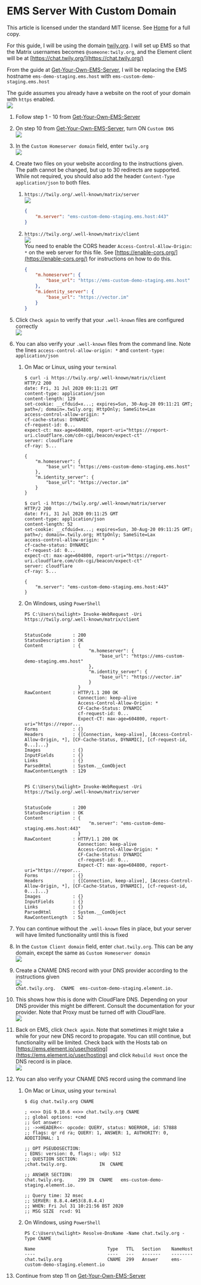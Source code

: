 # EMS Server With Custom Domain

This article is licensed under the standard MIT license. See [Home](index.md) for a full copy.

For this guide, I will be using the domain [twily.org](https://twily.org/). I will set up EMS so that the Matrix usernames becomes `@someone:twily.org`, and the Element client will be at [https://chat.twily.org/](https://chat.twily.org/)

From the guide at [Get-Your-Own-EMS-Server](Get-Your-Own-EMS-Server.md), I will be replacing the EMS hostname `ems-demo-staging.ems.host` with `ems-custom-demo-staging.ems.host`

The guide assumes you already have a website on the root of your domain with `https` enabled.  
![](images/Screen%20Shot%202020-07-31%20at%209.06.17%20AM.png)

1. Follow step 1 - 10 from [Get-Your-Own-EMS-Server](Get-Your-Own-EMS-Server.md)

1. On step 10 from [Get-Your-Own-EMS-Server](Get-Your-Own-EMS-Server.md), turn ON `Custom DNS`  
![](images/Screen%20Shot%202020-07-31%20at%209.07.59%20AM.png)

1. In the `Custom Homeserver domain` field, enter `twily.org`  
![](images/Screen%20Shot%202020-07-31%20at%209.08.47%20AM.png)

1. Create two files on your website according to the instructions given.  
The path cannot be changed, but up to 30 redirects are supported.  
While not required, you should also add the header `Content-Type application/json` to both files.

    1. `https://twily.org/.well-known/matrix/server`  
    ![](images/Screen%20Shot%202020-07-31%20at%209.12.39%20AM.png)
        ```json
        {
            "m.server": "ems-custom-demo-staging.ems.host:443"
        }
        ```

    2. `https://twily.org/.well-known/matrix/client`  
    ![](images/Screen%20Shot%202020-07-31%20at%209.19.07%20AM.png)  
    You need to enable the CORS header `Access-Control-Allow-Origin: *` on the web server for this file. See [https://enable-cors.org/](https://enable-cors.org/) for instructions on how to do this.
        ```json
        {
            "m.homeserver": {
                "base_url": "https://ems-custom-demo-staging.ems.host"
            },
            "m.identity_server": {
                "base_url": "https://vector.im"
            }
        }
        ```

1. Click `Check again` to verify that your `.well-known` files are configured correctly  
![](images/Screen%20Shot%202020-07-31%20at%209.22.19%20AM.png)

1. You can also verify your `.well-known` files from the command line. Note the lines `access-control-allow-origin: *` and `content-type: application/json`

    1. On Mac or Linux, using your `terminal`  
        ```
        $ curl -i https://twily.org/.well-known/matrix/client
        HTTP/2 200 
        date: Fri, 31 Jul 2020 09:11:21 GMT
        content-type: application/json
        content-length: 129
        set-cookie: __cfduid=x...; expires=Sun, 30-Aug-20 09:11:21 GMT; path=/; domain=.twily.org; HttpOnly; SameSite=Lax
        access-control-allow-origin: *
        cf-cache-status: DYNAMIC
        cf-request-id: 0...
        expect-ct: max-age=604800, report-uri="https://report-uri.cloudflare.com/cdn-cgi/beacon/expect-ct"
        server: cloudflare
        cf-ray: 5...

        {
            "m.homeserver": {
                "base_url": "https://ems-custom-demo-staging.ems.host"
            },
            "m.identity_server": {
                "base_url": "https://vector.im"
            }
        }

        $ curl -i https://twily.org/.well-known/matrix/server
        HTTP/2 200 
        date: Fri, 31 Jul 2020 09:11:25 GMT
        content-type: application/json
        content-length: 52
        set-cookie: __cfduid=x...; expires=Sun, 30-Aug-20 09:11:25 GMT; path=/; domain=.twily.org; HttpOnly; SameSite=Lax
        access-control-allow-origin: *
        cf-cache-status: DYNAMIC
        cf-request-id: 0...
        expect-ct: max-age=604800, report-uri="https://report-uri.cloudflare.com/cdn-cgi/beacon/expect-ct"
        server: cloudflare
        cf-ray: 5...

        {
            "m.server": "ems-custom-demo-staging.ems.host:443"
        }  
        ```

    2. On Windows, using `PowerShell`  
        ```
        PS C:\Users\twilight> Invoke-WebRequest -Uri https://twily.org/.well-known/matrix/client


        StatusCode        : 200
        StatusDescription : OK
        Content           : {
                                "m.homeserver": {
                                    "base_url": "https://ems-custom-demo-staging.ems.host"
                                },
                                "m.identity_server": {
                                    "base_url": "https://vector.im"
                                }
                            }
        RawContent        : HTTP/1.1 200 OK
                            Connection: keep-alive
                            Access-Control-Allow-Origin: *
                            CF-Cache-Status: DYNAMIC
                            cf-request-id: 0...
                            Expect-CT: max-age=604800, report-uri="https://repor...
        Forms             : {}
        Headers           : {[Connection, keep-alive], [Access-Control-Allow-Origin, *], [CF-Cache-Status, DYNAMIC], [cf-request-id, 0...]...}
        Images            : {}
        InputFields       : {}
        Links             : {}
        ParsedHtml        : System.__ComObject
        RawContentLength  : 129


        PS C:\Users\twilight> Invoke-WebRequest -Uri https://twily.org/.well-known/matrix/server


        StatusCode        : 200
        StatusDescription : OK
        Content           : {
                                "m.server": "ems-custom-demo-staging.ems.host:443"
                            }
        RawContent        : HTTP/1.1 200 OK
                            Connection: keep-alive
                            Access-Control-Allow-Origin: *
                            CF-Cache-Status: DYNAMIC
                            cf-request-id: 0...
                            Expect-CT: max-age=604800, report-uri="https://repor...
        Forms             : {}
        Headers           : {[Connection, keep-alive], [Access-Control-Allow-Origin, *], [CF-Cache-Status, DYNAMIC], [cf-request-id, 0...]...}
        Images            : {}
        InputFields       : {}
        Links             : {}
        ParsedHtml        : System.__ComObject
        RawContentLength  : 52
        ```

1. You can continue without the `.well-known` files in place, but your server will have limited functionality until this is fixed

1. In the `Custom Client domain` field, enter `chat.twily.org`. This can be any domain, except the same as `Custom Homeserver domain`  
![](images/Screen%20Shot%202020-07-31%20at%209.26.35%20AM.png)

1. Create a CNAME DNS record with your DNS provider according to the instructions given  
![](images/Screen%20Shot%202020-07-31%20at%209.51.37%20AM.png)  
`chat.twily.org.  CNAME  ems-custom-demo-staging.element.io.`

1. This shows how this is done with CloudFlare DNS. Depending on your DNS provider this might be different. Consult the documentation for your provider. Note that Proxy must be turned off with CloudFlare.  
![](images/Screen%20Shot%202020-07-31%20at%209.52.41%20AM.png)

1. Back on EMS, click `Check again`. Note that sometimes it might take a while for your new DNS record to propagate. You can still continue, but functionality will be limited. Check back with the Hosts tab on [https://ems.element.io/user/hosting](https://ems.element.io/user/hosting) and click `Rebuild Host` once the DNS record is in place.  
![](images/Screen%20Shot%202020-07-31%20at%209.56.18%20AM.png)

1. You can also verify your CNAME DNS record using the command line

    1. On Mac or Linux, using your `terminal`  
        ```
        $ dig chat.twily.org CNAME

        ; <<>> DiG 9.10.6 <<>> chat.twily.org CNAME
        ;; global options: +cmd
        ;; Got answer:
        ;; ->>HEADER<<- opcode: QUERY, status: NOERROR, id: 57888
        ;; flags: qr rd ra; QUERY: 1, ANSWER: 1, AUTHORITY: 0, ADDITIONAL: 1

        ;; OPT PSEUDOSECTION:
        ; EDNS: version: 0, flags:; udp: 512
        ;; QUESTION SECTION:
        ;chat.twily.org.			IN	CNAME

        ;; ANSWER SECTION:
        chat.twily.org.		299	IN	CNAME	ems-custom-demo-staging.element.io.

        ;; Query time: 32 msec
        ;; SERVER: 8.8.4.4#53(8.8.4.4)
        ;; WHEN: Fri Jul 31 10:21:56 BST 2020
        ;; MSG SIZE  rcvd: 91
        ```

    2. On Windows, using `PowerShell`  
        ```
        PS C:\Users\twilight> Resolve-DnsName -Name chat.twily.org -Type CNAME

        Name                           Type   TTL   Section    NameHost
        ----                           ----   ---   -------    --------
        chat.twily.org                 CNAME  299   Answer     ems-custom-demo-staging.element.io
        ```

1. Continue from step 11 on [Get-Your-Own-EMS-Server](Get-Your-Own-EMS-Server.md)
